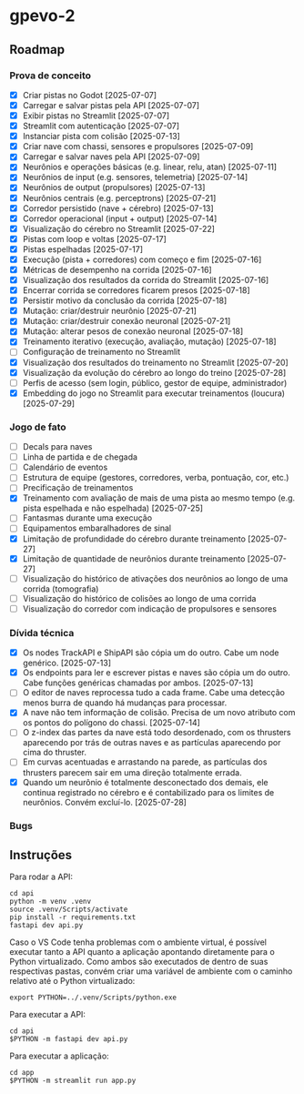 # gpevo-2

## Roadmap

### Prova de conceito

- [x] Criar pistas no Godot [2025-07-07]
- [x] Carregar e salvar pistas pela API [2025-07-07]
- [x] Exibir pistas no Streamlit [2025-07-07]
- [x] Streamlit com autenticação [2025-07-07]
- [x] Instanciar pista com colisão [2025-07-13]
- [x] Criar nave com chassi, sensores e propulsores [2025-07-09]
- [x] Carregar e salvar naves pela API [2025-07-09]
- [x] Neurônios e operações básicas (e.g. linear, relu, atan) [2025-07-11]
- [x] Neurônios de input (e.g. sensores, telemetria) [2025-07-14]
- [x] Neurônios de output (propulsores) [2025-07-13]
- [x] Neurônios centrais (e.g. perceptrons) [2025-07-21]
- [x] Corredor persistido (nave + cérebro) [2025-07-13]
- [x] Corredor operacional (input + output) [2025-07-14]
- [x] Visualização do cérebro no Streamlit [2025-07-22]
- [x] Pistas com loop e voltas [2025-07-17]
- [x] Pistas espelhadas [2025-07-17]
- [x] Execução (pista + corredores) com começo e fim [2025-07-16]
- [x] Métricas de desempenho na corrida [2025-07-16]
- [x] Visualização dos resultados da corrida do Streamlit [2025-07-16]
- [x] Encerrar corrida se corredores ficarem presos [2025-07-18]
- [x] Persistir motivo da conclusão da corrida [2025-07-18]
- [x] Mutação: criar/destruir neurônio [2025-07-21]
- [x] Mutação: criar/destruir conexão neuronal [2025-07-21]
- [x] Mutação: alterar pesos de conexão neuronal [2025-07-18]
- [x] Treinamento iterativo (execução, avaliação, mutação) [2025-07-18]
- [ ] Configuração de treinamento no Streamlit
- [x] Visualização dos resultados do treinamento no Streamlit [2025-07-20]
- [x] Visualização da evolução do cérebro ao longo do treino [2025-07-28]
- [ ] Perfis de acesso (sem login, público, gestor de equipe, administrador)
- [x] Embedding do jogo no Streamlit para executar treinamentos (loucura) [2025-07-29]

### Jogo de fato

- [ ] Decals para naves
- [ ] Linha de partida e de chegada
- [ ] Calendário de eventos
- [ ] Estrutura de equipe (gestores, corredores, verba, pontuação, cor, etc.)
- [ ] Precificação de treinamentos
- [x] Treinamento com avaliação de mais de uma pista ao mesmo tempo (e.g. pista espelhada e não espelhada) [2025-07-25]
- [ ] Fantasmas durante uma execução
- [ ] Equipamentos embaralhadores de sinal
- [x] Limitação de profundidade do cérebro durante treinamento [2025-07-27]
- [x] Limitação de quantidade de neurônios durante treinamento [2025-07-27]
- [ ] Visualização do histórico de ativações dos neurônios ao longo de uma corrida (tomografia)
- [ ] Visualização do histórico de colisões ao longo de uma corrida
- [ ] Visualização do corredor com indicação de propulsores e sensores

### Dívida técnica

- [x] Os nodes TrackAPI e ShipAPI são cópia um do outro. Cabe um node genérico. [2025-07-13]
- [x] Os endpoints para ler e escrever pistas e naves são cópia um do outro. Cabe funções genéricas chamadas por ambos. [2025-07-13]
- [ ] O editor de naves reprocessa tudo a cada frame. Cabe uma detecção menos burra de quando há mudanças para processar.
- [x] A nave não tem informação de colisão. Precisa de um novo atributo com os pontos do polígono do chassi. [2025-07-14]
- [ ] O z-index das partes da nave está todo desordenado, com os thrusters aparecendo por trás de outras naves e as partículas aparecendo por cima do thruster.
- [ ] Em curvas acentuadas e arrastando na parede, as partículas dos thrusters parecem sair em uma direção totalmente errada.
- [x] Quando um neurônio é totalmente desconectado dos demais, ele continua registrado no cérebro e é contabilizado para os limites de neurônios. Convém excluí-lo. [2025-07-28]

### Bugs

## Instruções

Para rodar a API:

```
cd api
python -m venv .venv
source .venv/Scripts/activate
pip install -r requirements.txt
fastapi dev api.py
```

Caso o VS Code tenha problemas com o ambiente virtual, é possível executar tanto a API quanto a aplicação apontando diretamente para o Python virtualizado. Como ambos são executados de dentro de suas respectivas pastas, convém criar uma variável de ambiente com o caminho relativo até o Python virtualizado:

```
export PYTHON=../.venv/Scripts/python.exe
```

Para executar a API:

```
cd api
$PYTHON -m fastapi dev api.py
```

Para executar a aplicação:

```
cd app
$PYTHON -m streamlit run app.py
```